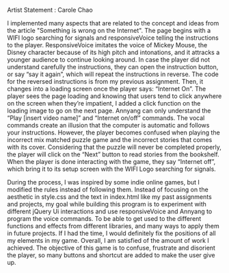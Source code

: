 Artist Statement : Carole Chao

  I implemented many aspects that are related to the concept and ideas from the article "Something is wrong on the Internet". The page begins with a WIFI logo searching for signals and responsiveVoice telling the instructions to the player. ResponsiveVoice imitates the voice of Mickey Mouse, the Disney character because of its high pitch and intonations, and it attracks a younger audience to continue looking around. In case the player did not understand carefully the instructions, they can open the instruction button, or say “say it again”, which will repeat the instructions in reverse. The code for the reversed instructions is from my previous assignment. Then, it changes into a loading screen once the player says: “Internet On”. The player sees the page loading and knowing that users tend to click anywhere on the screen when they’re impatient, I added a click function on the loading image to go on the next page. Annyang can only understand the “Play [insert video name]” and “Internet on/off” commands. The vocal commands create an illusion that the computer is automatic and follows your instructions. However, the player becomes confused when playing the incorrect mix matched puzzle game and the incorrect stories that comes with its cover. Considering that the puzzle will never be completed properly, the player will click on the “Next” button to read stories from the bookshelf. When the player is done interacting with the game, they say “Internet off”, which bring it to its setup screen with the WIFI Logo searching for signals. 

  During the process, I was inspired by some indie online games, but I modified the rules instead of following them. Instead of focusing on the aesthetic in style.css and the text in index.html like my past assignments and projects, my goal while building this program is to experiment with different jQuery Ui interactions and use responsiveVoice and Annyang to program the voice commands. To be able to get used to the different functions and effects from different libraries, and many ways to apply them in future projects. If I had the time, I would definitely fix the positions of all my elements in my game. Overall, I am satisfied of the amount of work I achieved. The objective of this game is to confuse, frustrate and disorient the player, so many buttons and shortcut are added to make the user give up.
